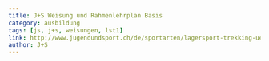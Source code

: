 ```yaml
---
title: J+S Weisung und Rahmenlehrplan Basis
category: ausbildung
tags: [js, j+s, weisungen, lst1]
link: http://www.jugendundsport.ch/de/sportarten/lagersport-trekking-uebersicht/aus-und-weiterbildung/ausbildungsstruktur/grundausbildung.html
author: J+S
---
```

